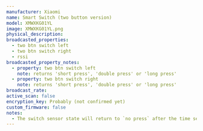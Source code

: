 ```yaml
---
manufacturer: Xiaomi
name: Smart Switch (two button version)
model: XMWXKG01YL
image: XMWXKG01YL.png
physical_description:
broadcasted_properties:
  - two btn switch left
  - two btn switch right
  - rssi
broadcasted_property_notes:
  - property: two btn switch left
    note: returns 'short press', 'double press' or 'long press'
  - property: two btn switch right
    note: returns 'short press', 'double press' or 'long press'
broadcast_rate:
active_scan: false
encryption_key: Probably (not confirmed yet)
custom_firmware: false
notes:
  - The switch sensor state will return to `no press` after the time set with the [reset_timer](configuration_params#reset_timer) option. It is advised to change the reset time to 1 second (default = 35 seconds).
---
```

